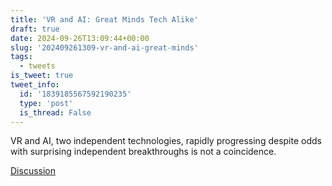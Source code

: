 ```yaml
---
title: 'VR and AI: Great Minds Tech Alike'
draft: true
date: 2024-09-26T13:09:44+00:00
slug: '202409261309-vr-and-ai-great-minds'
tags:
  - tweets
is_tweet: true
tweet_info:
  id: '1839185567592190235'
  type: 'post'
  is_thread: False
---
```




VR and AI, two independent technologies, rapidly progressing despite odds with surprising independent breakthroughs is not a coincidence.

[Discussion](https://x.com/sytelus/status/1839185567592190235)
